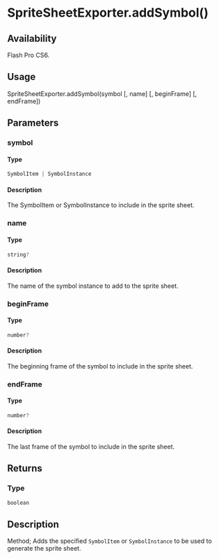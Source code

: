 # SpriteSheetExporter.addSymbol()

## Availability

Flash Pro CS6.

## Usage

SpriteSheetExporter.addSymbol(symbol [, name] [, beginFrame] [, endFrame])

## Parameters

### **symbol**

#### Type

```typescript
SymbolItem | SymbolInstance
```

#### Description

The SymbolItem or SymbolInstance to include in the sprite sheet.

### **name**

#### Type

```typescript
string?
```

#### Description

The name of the symbol instance to add to the sprite sheet.

### **beginFrame**

#### Type

```typescript
number?
```

#### Description

The beginning frame of the symbol to include in the sprite sheet.

### **endFrame**

#### Type

```typescript
number?
```

#### Description

The last frame of the symbol to include in the sprite sheet.

## Returns

### Type

```typescript
boolean
```

## Description

Method; Adds the specified `SymbolItem` or `SymbolInstance` to be used to generate the sprite sheet.
